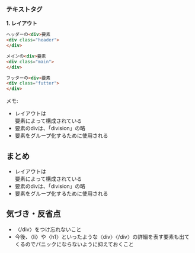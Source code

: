 ### テキストタグ

**1. レイアウト**

```html
ヘッダーの<div>要素
<div class="header">
</div>
```

```html
メインの<div>要素
<div class="main">
</div>
```

```html
フッターの<div>要素
<div class="futter">
</div>
```

メモ:
- レイアウトは<div>要素によって構成されている
- <div>要素のdivは、「division」の略
- 要素をグループ化するために使用される

## まとめ
- レイアウトは<div>要素によって構成されている
- <div>要素のdivは、「division」の略
- 要素をグループ化するために使用される

## 気づき・反省点
- 〈/div〉をつけ忘れないこと
- 今後、〈li〉や〈h1〉といったような〈div〉〈/div〉の詳細を表す要素も出てくるのでパニックにならないように抑えておくこと
